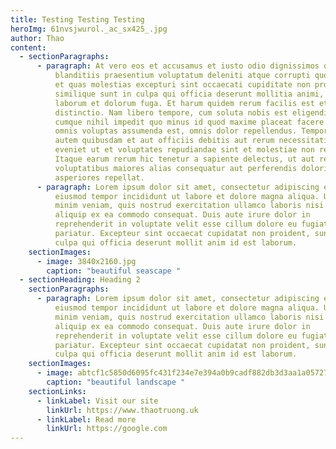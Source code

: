 ```yaml
---
title: Testing Testing Testing
heroImg: 61nvsjwurol._ac_sx425_.jpg
author: Thao
content:
  - sectionParagraphs:
      - paragraph: At vero eos et accusamus et iusto odio dignissimos ducimus qui
          blanditiis praesentium voluptatum deleniti atque corrupti quos dolores
          et quas molestias excepturi sint occaecati cupiditate non provident,
          similique sunt in culpa qui officia deserunt mollitia animi, id est
          laborum et dolorum fuga. Et harum quidem rerum facilis est et expedita
          distinctio. Nam libero tempore, cum soluta nobis est eligendi optio
          cumque nihil impedit quo minus id quod maxime placeat facere possimus,
          omnis voluptas assumenda est, omnis dolor repellendus. Temporibus
          autem quibusdam et aut officiis debitis aut rerum necessitatibus saepe
          eveniet ut et voluptates repudiandae sint et molestiae non recusandae.
          Itaque earum rerum hic tenetur a sapiente delectus, ut aut reiciendis
          voluptatibus maiores alias consequatur aut perferendis doloribus
          asperiores repellat.
      - paragraph: Lorem ipsum dolor sit amet, consectetur adipiscing elit, sed do
          eiusmod tempor incididunt ut labore et dolore magna aliqua. Ut enim ad
          minim veniam, quis nostrud exercitation ullamco laboris nisi ut
          aliquip ex ea commodo consequat. Duis aute irure dolor in
          reprehenderit in voluptate velit esse cillum dolore eu fugiat nulla
          pariatur. Excepteur sint occaecat cupidatat non proident, sunt in
          culpa qui officia deserunt mollit anim id est laborum.
    sectionImages:
      - image: 3840x2160.jpg
        caption: "beautiful seascape "
  - sectionHeading: Heading 2
    sectionParagraphs:
      - paragraph: Lorem ipsum dolor sit amet, consectetur adipiscing elit, sed do
          eiusmod tempor incididunt ut labore et dolore magna aliqua. Ut enim ad
          minim veniam, quis nostrud exercitation ullamco laboris nisi ut
          aliquip ex ea commodo consequat. Duis aute irure dolor in
          reprehenderit in voluptate velit esse cillum dolore eu fugiat nulla
          pariatur. Excepteur sint occaecat cupidatat non proident, sunt in
          culpa qui officia deserunt mollit anim id est laborum.
    sectionImages:
      - image: abtcf1c5850d6095fc431f234e7e394a0b9cadf882db3d3aa1a05727b1cb84cd361.jpg
        caption: "beautiful landscape "
    sectionLinks:
      - linkLabel: Visit our site
        linkUrl: https://www.thaotruong.uk
      - linkLabel: Read more
        linkUrl: https://google.com
---
```

